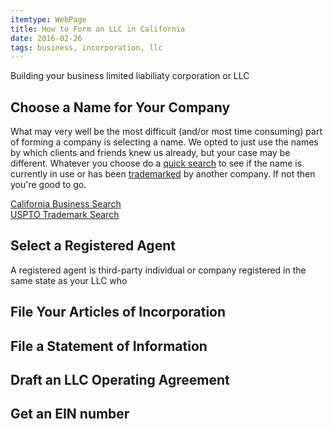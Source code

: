```yaml
---
itemtype: WebPage
title: How to Form an LLC in California
date: 2016-02-26
tags: business, incorporation, llc
---
```


Building your business limited liabiliaty corporation or LLC

## Choose a Name for Your Company

What may very well be the most difficult (and/or most time consuming) part of forming a company is selecting a name. We opted to just use the names by which clients and friends knew us already, but your case may be different. Whatever you choose do a [quick search](http://kepler.sos.ca.gov/ "California Business Search") to see if the name is currently in use or has been [trademarked](http://tmsearch.uspto.gov/ "USPTO Trademark Electronic Search System") by another company. If not then you're good to go.

[California Business Search](http://kepler.sos.ca.gov/ "California Secretary of State Business Search")<br>
[USPTO Trademark Search](http://tmsearch.uspto.gov/ "USPTO Trademark Electronic Search System")


## Select a Registered Agent

A registered agent is third-party individual or company registered in the same state as your LLC who 



## File Your Articles of Incorporation


## File a Statement of Information


## Draft an LLC Operating Agreement


## Get an EIN number